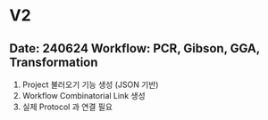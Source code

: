 # V2
Date: 240624
Workflow: PCR, Gibson, GGA, Transformation
---

1. Project 불러오기 기능 생성 (JSON 기반)
2. Workflow Combinatorial Link 생성
3. 실제 Protocol 과 연결 필요
